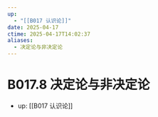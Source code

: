 ```yaml
---
up:
  - "[[B017 认识论]]"
date: 2025-04-17
ctime: 2025-04-17T14:02:37
aliases:
  - 决定论与非决定论
---
```


# B017.8 决定论与非决定论

- up: [[B017 认识论]]
